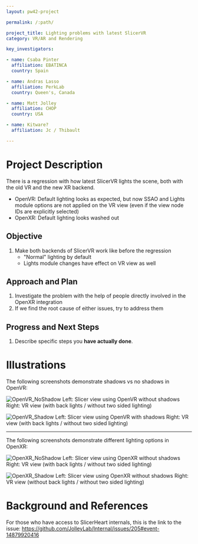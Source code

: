 ```yaml
---
layout: pw42-project

permalink: /:path/

project_title: Lighting problems with latest SlicerVR
category: VR/AR and Rendering

key_investigators:

- name: Csaba Pinter
  affiliation: EBATINCA
  country: Spain

- name: Andras Lasso
  affiliation: PerkLab
  country: Queen's, Canada

- name: Matt Jolley
  affiliation: CHOP
  country: USA

- name: Kitware?
  affiliation: Jc / Thibault

---
```


# Project Description

<!-- Add a short paragraph describing the project. -->


There is a regression with how latest SlicerVR lights the scene, both with the old VR and the new XR backend.
- OpenVR: Default lighting looks as expected, but now SSAO and Lights module options are not applied on the VR view (even if the view node IDs are explicitly selected)
- OpenXR: Default lighting looks washed out



## Objective

<!-- Describe here WHAT you would like to achieve (what you will have as end result). -->


1. Make both backends of SlicerVR work like before the regression
    * "Normal" lighting by default
    * Lights module changes have effect on VR view as well



## Approach and Plan

<!-- Describe here HOW you would like to achieve the objectives stated above. -->


1. Investigate the problem with the help of people directly involved in the OpenXR integration
2. If we find the root cause of either issues, try to address them



## Progress and Next Steps

<!-- Update this section as you make progress, describing of what you have ACTUALLY DONE.
     If there are specific steps that you could not complete then you can describe them here, too. -->


1. Describe specific steps you **have actually done**.




# Illustrations

<!-- Add pictures and links to videos that demonstrate what has been accomplished. -->


The following screenshots demonstrate shadows vs no shadows in OpenVR: 

![OpenVR_NoShadow](https://github.com/user-attachments/assets/713475e8-bd78-4f50-ba02-07a6b005145b)
Left: Slicer view using OpenVR without shadows 
Right: VR view (with back lights / without two sided lighting)

![OpenVR_Shadow](https://github.com/user-attachments/assets/0211bdef-fe55-4d2f-8362-f61199e5c440)
Left: Slicer view using OpenVR with shadows
Right: VR view  (with back lights / without two sided lighting)


__________________________________________________________________________________________________________

The following screenshots demonstrate different lighting options in OpenXR: 

![OpenXR_NoShadow](https://github.com/user-attachments/assets/9e90309f-07d8-4669-8d06-80a33d177036)
Left: Slicer view using OpenXR without shadows 
Right: VR view (with back lights / without two sided lighting) 

![OpenXR_Shadow](https://github.com/user-attachments/assets/10c3fd24-7c80-4a87-8a61-03c53d47ab85)
Left: Slicer view using OpenXR without shadows 
Right: VR view (without back lights / without two sided lighting) 




# Background and References

<!-- If you developed any software, include link to the source code repository.
     If possible, also add links to sample data, and to any relevant publications. -->


For those who have access to SlicerHeart internals, this is the link to the issue: https://github.com/JolleyLab/Internal/issues/205#event-14879920416

